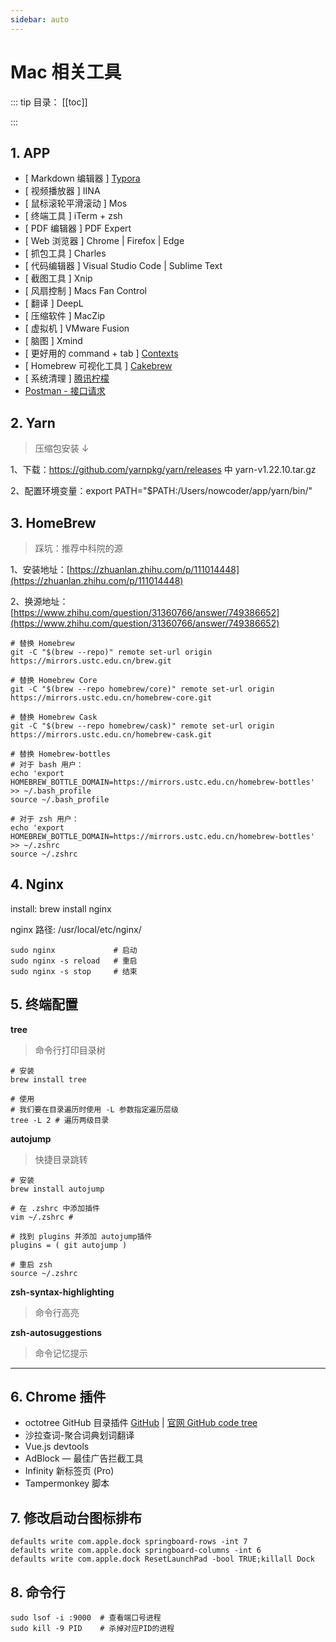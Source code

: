 ```yaml
---
sidebar: auto
---
```


# Mac 相关工具

::: tip 目录：
[[toc]]

:::

## 1. APP

* [ Markdown 编辑器 ]  [Typora](https://www.typora.io/) 
* [ 视频播放器 ] IINA 
* [ 鼠标滚轮平滑滚动 ] Mos 
* [ 终端工具 ] iTerm + zsh 
* [ PDF 编辑器 ] PDF Expert 
* [ Web 浏览器 ] Chrome | Firefox | Edge
* [ 抓包工具 ] Charles 
* [ 代码编辑器 ] Visual Studio Code | Sublime Text 
* [ 截图工具 ] Xnip
* [ 风扇控制 ] Macs Fan Control 
* [ 翻译 ] DeepL
* [ 压缩软件 ] MacZip
* [ 虚拟机 ] VMware Fusion 
* [ 脑图 ] Xmind 
* [ 更好用的 command + tab ] [Contexts](https://contexts.co/)
* [ Homebrew 可视化工具 ] [Cakebrew](https://www.cakebrew.com/)
* [ 系统清理 ] [腾讯柠檬](https://lemon.qq.com/lab/)
* [Postman -  接口请求](https://www.postman.com/)

## 2. Yarn 

> 压缩包安装 ↓

1、下载：https://github.com/yarnpkg/yarn/releases 中 yarn-v1.22.10.tar.gz

2、配置环境变量：export PATH="$PATH:/Users/nowcoder/app/yarn/bin/"

## 3. HomeBrew

> 踩坑：推荐中科院的源

1、安装地址：[https://zhuanlan.zhihu.com/p/111014448](https://zhuanlan.zhihu.com/p/111014448)

2、换源地址：[https://www.zhihu.com/question/31360766/answer/749386652](https://www.zhihu.com/question/31360766/answer/749386652)

```shell
# 替换 Homebrew
git -C "$(brew --repo)" remote set-url origin https://mirrors.ustc.edu.cn/brew.git

# 替换 Homebrew Core
git -C "$(brew --repo homebrew/core)" remote set-url origin https://mirrors.ustc.edu.cn/homebrew-core.git

# 替换 Homebrew Cask
git -C "$(brew --repo homebrew/cask)" remote set-url origin https://mirrors.ustc.edu.cn/homebrew-cask.git

# 替换 Homebrew-bottles
# 对于 bash 用户：
echo 'export HOMEBREW_BOTTLE_DOMAIN=https://mirrors.ustc.edu.cn/homebrew-bottles' >> ~/.bash_profile
source ~/.bash_profile

# 对于 zsh 用户：
echo 'export HOMEBREW_BOTTLE_DOMAIN=https://mirrors.ustc.edu.cn/homebrew-bottles' >> ~/.zshrc
source ~/.zshrc
```

## 4. Nginx

install:  brew install nginx

nginx 路径:  /usr/local/etc/nginx/

```shell
sudo nginx             # 启动
sudo nginx -s reload   # 重启
sudo nginx -s stop     # 结束
```

## 5. 终端配置

**tree**

> 命令行打印目录树

```shell
# 安装
brew install tree

# 使用
# 我们要在目录遍历时使用 -L 参数指定遍历层级
tree -L 2 # 遍历两级目录
```

**autojump**

> 快捷目录跳转

```shell
# 安装
brew install autojump

# 在 .zshrc 中添加插件
vim ~/.zshrc # 

# 找到 plugins 并添加 autojump插件
plugins = ( git autojump )

# 重启 zsh
source ~/.zshrc
```

**zsh-syntax-highlighting**

> 命令行高亮

**zsh-autosuggestions**

> 命令记忆提示

---

## 6. Chrome 插件

* octotree GitHub 目录插件 [GitHub](https://github.com/ovity/octotree) | [官网 GitHub code tree](https://www.octotree.io/)
* 沙拉查词-聚合词典划词翻译
* Vue.js devtools
* AdBlock — 最佳广告拦截工具
* Infinity 新标签页 (Pro)
* Tampermonkey 脚本

## 7. 修改启动台图标排布

```shell
defaults write com.apple.dock springboard-rows -int 7
defaults write com.apple.dock springboard-columns -int 6
defaults write com.apple.dock ResetLaunchPad -bool TRUE;killall Dock
```

## 8. 命令行

```shell
sudo lsof -i :9000  # 查看端口号进程
sudo kill -9 PID    # 杀掉对应PID的进程
```
